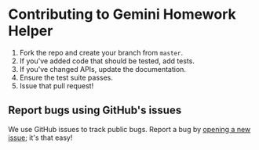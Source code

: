 # Contributing to Gemini Homework Helper

1. Fork the repo and create your branch from `master`.
2. If you've added code that should be tested, add tests.
3. If you've changed APIs, update the documentation.
4. Ensure the test suite passes.
5. Issue that pull request!

## Report bugs using GitHub's issues
We use GitHub issues to track public bugs. Report a bug by [opening a new issue](https://docs.github.com/en/communities/setting-up-your-project-for-healthy-contributions/setting-guidelines-for-repository-contributors); it's that easy!

